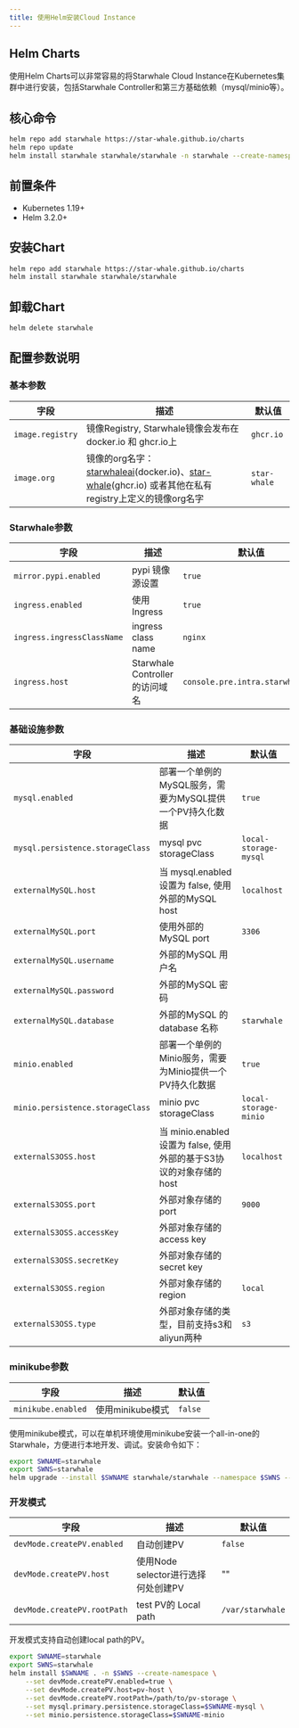```yaml
---
title: 使用Helm安装Cloud Instance
---
```


## Helm Charts

使用Helm Charts可以非常容易的将Starwhale Cloud Instance在Kubernetes集群中进行安装，包括Starwhale Controller和第三方基础依赖（mysql/minio等）。

## 核心命令

```bash
helm repo add starwhale https://star-whale.github.io/charts
helm repo update
helm install starwhale starwhale/starwhale -n starwhale --create-namespace
```

## 前置条件

- Kubernetes 1.19+
- Helm 3.2.0+

## 安装Chart

```bash
helm repo add starwhale https://star-whale.github.io/charts
helm install starwhale starwhale/starwhale
```

## 卸载Chart

```bash
helm delete starwhale
```

## 配置参数说明

### 基本参数

|字段|描述|默认值|
|---|---|-----|
| `image.registry` | 镜像Registry, Starwhale镜像会发布在 docker.io 和 ghcr.io上| `ghcr.io`|
| `image.org`      | 镜像的org名字： [starwhaleai](https://hub.docker.com/u/starwhaleai)(docker.io)、[star-whale](https://github.com/orgs/star-whale)(ghcr.io) 或者其他在私有registry上定义的镜像org名字 | `star-whale`  |

### Starwhale参数

|字段|描述|默认值|
|---|---|-----|
| `mirror.pypi.enabled`       | pypi 镜像源设置    | `true` |
| `ingress.enabled`           | 使用Ingress    | `true` |
| `ingress.ingressClassName`  | ingress class name  | `nginx`                          |
| `ingress.host`              | Starwhale Controller 的访问域名  | `console.pre.intra.starwhale.ai` |

### 基础设施参数

|字段|描述|默认值|
|---|---|-----|
| `mysql.enabled` | 部署一个单例的MySQL服务，需要为MySQL提供一个PV持久化数据 | `true` |
| `mysql.persistence.storageClass` | mysql pvc storageClass | `local-storage-mysql` |
| `externalMySQL.host` | 当 mysql.enabled 设置为 false, 使用外部的MySQL host | `localhost` |
| `externalMySQL.port` | 使用外部的MySQL port | `3306` |
| `externalMySQL.username` | 外部的MySQL 用户名 | |
| `externalMySQL.password` | 外部的MySQL 密码 | |
| `externalMySQL.database` | 外部的MySQL 的database 名称 | `starwhale` |
| `minio.enabled` | 部署一个单例的Minio服务，需要为Minio提供一个PV持久化数据| `true`|
| `minio.persistence.storageClass` | minio pvc storageClass | `local-storage-minio` |
| `externalS3OSS.host`| 当 minio.enabled 设置为 false, 使用外部的基于S3协议的对象存储的host | `localhost` |
| `externalS3OSS.port`| 外部对象存储的port | `9000` |
| `externalS3OSS.accessKey`| 外部对象存储的access key |  |
| `externalS3OSS.secretKey`| 外部对象存储的secret key | |
| `externalS3OSS.region`| 外部对象存储的region | `local` |
| `externalS3OSS.type`| 外部对象存储的类型，目前支持s3和aliyun两种 | `s3` |

### minikube参数

|字段|描述|默认值|
|---|---|-----|
| `minikube.enabled` | 使用minikube模式 | `false` |

使用minikube模式，可以在单机环境使用minikube安装一个all-in-one的Starwhale，方便进行本地开发、调试。安装命令如下：

```bash
export SWNAME=starwhale
export SWNS=starwhale
helm upgrade --install $SWNAME starwhale/starwhale --namespace $SWNS --create-namespace --set minikube.enabled=true --set mysql.primary.persistence.storageClass=$SWNAME-mysql --set minio.persistence.storageClass=$SWNAME-minio
```

### 开发模式

|字段|描述|默认值|
|---|---|-----|
| `devMode.createPV.enabled`  | 自动创建PV | `false` |
| `devMode.createPV.host`     | 使用Node selector进行选择何处创建PV | "" |
| `devMode.createPV.rootPath` | test PV的 Local path | `/var/starwhale` |

开发模式支持自动创建local path的PV。

```bash
export SWNAME=starwhale
export SWNS=starwhale
helm install $SWNAME . -n $SWNS --create-namespace \
	--set devMode.createPV.enabled=true \
	--set devMode.createPV.host=pv-host \
	--set devMode.createPV.rootPath=/path/to/pv-storage \
	--set mysql.primary.persistence.storageClass=$SWNAME-mysql \
	--set minio.persistence.storageClass=$SWNAME-minio
```
